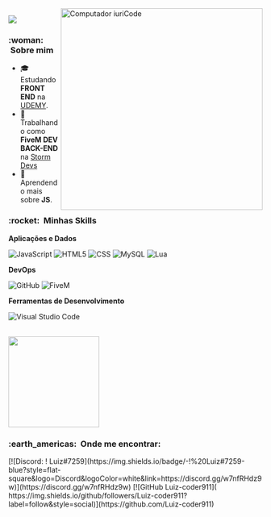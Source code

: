 
<img src="https://raw.githubusercontent.com/MicaelliMedeiros/micaellimedeiros/master/image/computer-illustration.png" min-width="400px" max-width="400px" width="400px" align="right" alt="Computador iuriCode">

![](https://komarev.com/ghpvc/?username=Luiz-coder911&color=006bed)

<h3> :woman: &nbsp;Sobre mim </h3>

- 🎓 &nbsp; Estudando **FRONT END** na <a href="https://www.udemy.com/">UDEMY</a>.
- 💼 &nbsp; Trabalhando como **FiveM DEV BACK-END** na <a href="https://discord.gg/w7nfRHdz9w">Storm Devs</a>
- 🌱 &nbsp; Aprendendo mais sobre **JS**.

<h3> :rocket: &nbsp;Minhas Skills </h3>

**Aplicações e Dados**

  ![JavaScript](https://img.shields.io/badge/-JavaScript-333333?style=flat&logo=javascript)
  ![HTML5](https://img.shields.io/badge/-HTML5-333333?style=flat&logo=HTML5)
  ![CSS](https://img.shields.io/badge/-CSS-333333?style=flat&logo=CSS3&logoColor=1572B6)
  ![MySQL](https://img.shields.io/badge/-MySQL-333333?style=flat&logo=mysql)
  ![Lua](https://img.shields.io/badge/-LUA-333333?style=flat&logo=lua)

**DevOps**

  ![GitHub](https://img.shields.io/badge/-GitHub-333333?style=flat&logo=github)
  ![FiveM](https://img.shields.io/badge/-FiveM-333333?style=flat&logo=fivem)

**Ferramentas de Desenvolvimento**

  ![Visual Studio Code](https://img.shields.io/badge/-Visual%20Studio%20Code-333333?style=flat&logo=visual-studio-code&logoColor=007ACC)

<br/>

<a href="https://github.com/Luiz-coder911">
  <img height="180em" src="https://github-readme-stats.vercel.app/api?username=Luiz-coder911&theme=dracula&show_icons=true" />
</a>

<br/>

<h3> :earth_americas: &nbsp;Onde me encontrar: </h3> 
[![Discord: ! Luiz#7259](https://img.shields.io/badge/-!%20Luiz#7259-blue?style=flat-square&logo=Discord&logoColor=white&link=https://discord.gg/w7nfRHdz9w)](https://discord.gg/w7nfRHdz9w)
[![GitHub Luiz-coder911]( https://img.shields.io/github/followers/Luiz-coder911?label=follow&style=social)](https://github.com/Luiz-coder911)
